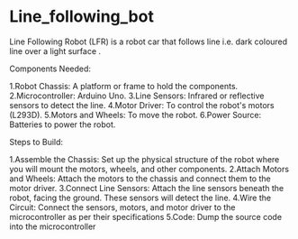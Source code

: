 # Line_following_bot
Line Following Robot (LFR) is a robot car that follows line i.e. dark coloured line over a light surface .

Components Needed:

1.Robot Chassis: A platform or frame to hold the components.
2.Microcontroller: Arduino Uno.
3.Line Sensors: Infrared or reflective sensors to detect the line.
4.Motor Driver: To control the robot's motors (L293D).
5.Motors and Wheels: To move the robot.
6.Power Source: Batteries to power the robot.

Steps to Build:

1.Assemble the Chassis: Set up the physical structure of the robot where you will mount the motors, wheels, and other components.
2.Attach Motors and Wheels: Attach the motors to the chassis and connect them to the motor driver.
3.Connect Line Sensors: Attach the line sensors beneath the robot, facing the ground. These sensors will detect the line.
4.Wire the Circuit: Connect the sensors, motors, and motor driver to the microcontroller as per their specifications
5.Code: Dump the source code into the microcontroller

